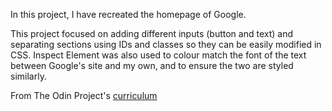 In this project, I have recreated the homepage of Google.

This project focused on adding different inputs (button and text) and separating sections using IDs and classes so they can be easily modified in CSS. Inspect Element was also used to colour match the font of the text between Google's site and my own, and to ensure the two are styled similarly.

From The Odin Project's [curriculum](http://www.theodinproject.com/courses/web-development-101/lessons/html-css)